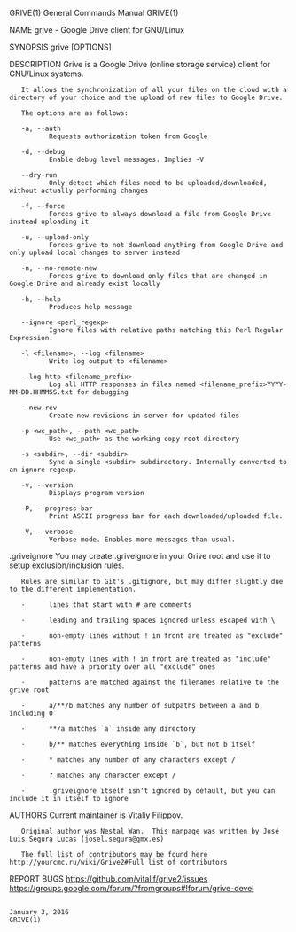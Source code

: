 GRIVE(1)                                                                                 General Commands Manual                                                                                 GRIVE(1)

NAME
       grive - Google Drive client for GNU/Linux

SYNOPSIS
       grive [OPTIONS]

DESCRIPTION
       Grive is a Google Drive (online storage service) client for GNU/Linux systems.

       It allows the synchronization of all your files on the cloud with a directory of your choice and the upload of new files to Google Drive.

       The options are as follows:

       -a, --auth
              Requests authorization token from Google

       -d, --debug
              Enable debug level messages. Implies -V

       --dry-run
              Only detect which files need to be uploaded/downloaded, without actually performing changes

       -f, --force
              Forces grive to always download a file from Google Drive instead uploading it

       -u, --upload-only
              Forces grive to not download anything from Google Drive and only upload local changes to server instead

       -n, --no-remote-new
              Forces grive to download only files that are changed in Google Drive and already exist locally

       -h, --help
              Produces help message

       --ignore <perl_regexp>
              Ignore files with relative paths matching this Perl Regular Expression.

       -l <filename>, --log <filename>
              Write log output to <filename>

       --log-http <filename_prefix>
              Log all HTTP responses in files named <filename_prefix>YYYY-MM-DD.HHMMSS.txt for debugging

       --new-rev
              Create new revisions in server for updated files

       -p <wc_path>, --path <wc_path>
              Use <wc_path> as the working copy root directory

       -s <subdir>, --dir <subdir>
              Sync a single <subdir> subdirectory. Internally converted to an ignore regexp.

       -v, --version
              Displays program version

       -P, --progress-bar
              Print ASCII progress bar for each downloaded/uploaded file.

       -V, --verbose
              Verbose mode. Enables more messages than usual.

.griveignore
       You may create .griveignore in your Grive root and use it to setup exclusion/inclusion rules.

       Rules are similar to Git's .gitignore, but may differ slightly due to the different implementation.

       ·      lines that start with # are comments

       ·      leading and trailing spaces ignored unless escaped with \

       ·      non-empty lines without ! in front are treated as "exclude" patterns

       ·      non-empty lines with ! in front are treated as "include" patterns and have a priority over all "exclude" ones

       ·      patterns are matched against the filenames relative to the grive root

       ·      a/**/b matches any number of subpaths between a and b, including 0

       ·      **/a matches `a` inside any directory

       ·      b/** matches everything inside `b`, but not b itself

       ·      * matches any number of any characters except /

       ·      ? matches any character except /

       ·      .griveignore itself isn't ignored by default, but you can include it in itself to ignore

AUTHORS
       Current maintainer is Vitaliy Filippov.

       Original author was Nestal Wan.  This manpage was written by José Luis Segura Lucas (josel.segura@gmx.es)

       The full list of contributors may be found here http://yourcmc.ru/wiki/Grive2#Full_list_of_contributors

REPORT BUGS
       https://github.com/vitalif/grive2/issues https://groups.google.com/forum/?fromgroups#!forum/grive-devel

                                                                                             January 3, 2016                                                                                     GRIVE(1)
